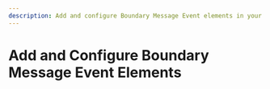 ```yaml
---
description: Add and configure Boundary Message Event elements in your Process model.
---
```


# Add and Configure Boundary Message Event Elements

